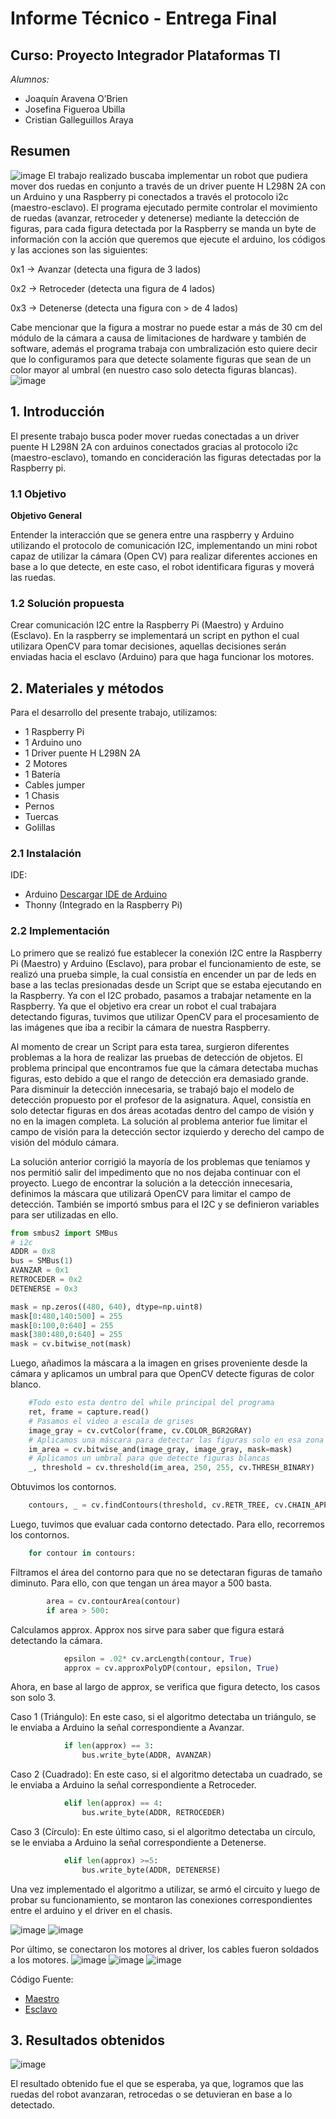 # Informe Técnico - Entrega Final
## Curso: Proyecto Integrador Plataformas TI
*Alumnos:*
* Joaquín Aravena O’Brien
* Josefina Figueroa Ubilla
* Cristian Galleguillos Araya

## Resumen
![image](/images/final/MrRobot.jpeg)
El trabajo realizado buscaba implementar un robot que pudiera mover dos ruedas en conjunto a través de un driver puente H L298N 2A con un Arduino y una Raspberry pi conectados a través el protocolo i2c (maestro-esclavo). El programa ejecutado permite controlar el movimiento de ruedas (avanzar, retroceder y detenerse) mediante la detección de figuras, para cada figura detectada por la Raspberry se manda un byte de información con la acción que queremos que ejecute el arduino, los códigos y las acciones son las siguientes:

0x1 -> Avanzar (detecta una figura de 3 lados)

0x2 -> Retroceder (detecta una figura de 4 lados)

0x3 -> Detenerse (detecta una figura con > de 4 lados)

 Cabe mencionar que la figura a mostrar no puede estar a más de 30 cm del módulo de la cámara a causa de limitaciones de hardware y también de software, además el programa trabaja con umbralización esto quiere decir que lo configuramos para que detecte solamente figuras que sean de un color mayor al umbral (en nuestro caso solo detecta figuras blancas).
 ![image](/images/final/FigurasRojo.jpeg)


## 1. Introducción

El presente trabajo busca poder mover ruedas conectadas a un driver puente H L298N 2A con arduinos conectados gracias al protocolo i2c (maestro-esclavo), tomando en concideración las figuras detectadas por la Raspberry pi. 

### 1.1 Objetivo

**Objetivo General**

Entender la interacción que se genera entre una raspberry y Arduino utilizando el protocolo de comunicación I2C, implementando un mini robot capaz de utilizar la cámara (Open CV) para realizar diferentes acciones en base a lo que detecte, en este caso, el robot identificara figuras y moverá las ruedas.

### 1.2 Solución propuesta

Crear comunicación I2C entre la Raspberry Pi (Maestro) y Arduino (Esclavo). En la raspberry se implementará un script en python el cual utilizara OpenCV para tomar decisiones, aquellas decisiones serán enviadas hacia el esclavo (Arduino) para que haga funcionar los motores.

## 2. Materiales y métodos

Para el desarrollo del presente trabajo, utilizamos:

- 1 Raspberry Pi
- 1 Arduino uno
- 1 Driver puente H L298N 2A
- 2 Motores
- 1 Batería
- Cables jumper
- 1 Chasis
- Pernos
- Tuercas
- Golillas


### 2.1 Instalación
IDE:
- Arduino
[Descargar IDE de Arduino](https://www.arduino.cc/en/software)
- Thonny (Integrado en la Raspberry Pi)

### 2.2 Implementación

Lo primero que se realizó fue establecer la conexión I2C entre la Raspberry Pi (Maestro) y Arduino (Esclavo), para probar el funcionamiento de este, se realizó una prueba simple, la cual consistía en encender un par de leds en base a las teclas presionadas desde un Script que se estaba ejecutando en la Raspberry. Ya con el I2C probado, pasamos a trabajar netamente en la Raspberry. Ya que el objetivo era crear un robot el cual trabajara detectando figuras, tuvimos que utilizar OpenCV para el procesamiento de las imágenes que iba a recibir la cámara de nuestra Raspberry.

Al momento de crear un Script para esta tarea, surgieron diferentes problemas a la hora de realizar las pruebas de detección de objetos. El problema principal que encontramos fue que la cámara detectaba muchas figuras, esto debido a que el rango de detección era demasiado grande. Para disminuir la detección innecesaria, se trabajó bajo el modelo de detección propuesto por el profesor de la asignatura. Aquel, consistía en solo detectar figuras en dos áreas acotadas dentro del campo de visión y no en la imagen completa. La solución al problema anterior fue limitar el campo de visión para la detección sector izquierdo y derecho del campo de visión del módulo cámara. 

La solución anterior corrigió la mayoría de los problemas que teníamos y nos permitió salir del impedimento que no nos dejaba continuar con el proyecto. Luego de encontrar la solución a la detección innecesaria, definimos la máscara que utilizará OpenCV para limitar el campo de detección. También se importó smbus para el I2C y se definieron variables para ser utilizadas en ello.
```python
from smbus2 import SMBus
# i2c
ADDR = 0x8
bus = SMBus(1)
AVANZAR = 0x1
RETROCEDER = 0x2
DETENERSE = 0x3
```

```python
mask = np.zeros((480, 640), dtype=np.uint8)
mask[0:480,140:500] = 255
mask[0:100,0:640] = 255
mask[380:480,0:640] = 255
mask = cv.bitwise_not(mask)
```
Luego, añadimos la máscara a la imagen en grises proveniente desde la cámara y aplicamos un umbral para que OpenCV detecte figuras de color blanco.

```python
	#Todo esto esta dentro del while principal del programa
    ret, frame = capture.read()
    # Pasamos el video a escala de grises
    image_gray = cv.cvtColor(frame, cv.COLOR_BGR2GRAY)
    # Aplicamos una máscara para detectar las figuras solo en esa zona
    im_area = cv.bitwise_and(image_gray, image_gray, mask=mask)
	# Aplicamos un umbral para que detecte figuras blancas
    _, threshold = cv.threshold(im_area, 250, 255, cv.THRESH_BINARY)
```
Obtuvimos los contornos.

```python
	contours, _ = cv.findContours(threshold, cv.RETR_TREE, cv.CHAIN_APPROX_SIMPLE)
```
Luego, tuvimos que evaluar cada contorno detectado. Para ello, recorremos los contornos.

```python
	for contour in contours:
```
Filtramos el área del contorno para que no se detectaran figuras de tamaño diminuto. Para ello, con que tengan un área mayor a 500 basta.

```python
        area = cv.contourArea(contour)
        if area > 500:
```
Calculamos approx. Approx nos sirve para saber que figura estará detectando la cámara.
```python
			epsilon = .02* cv.arcLength(contour, True)
            approx = cv.approxPolyDP(contour, epsilon, True)
```
Ahora, en base al largo de approx, se verifica que figura detecto, los casos son solo 3.

Caso 1 (Triángulo): En este caso, si el algoritmo detectaba un triángulo, se le enviaba a Arduino la señal correspondiente a Avanzar.
```python
            if len(approx) == 3:
                bus.write_byte(ADDR, AVANZAR)
```
Caso 2 (Cuadrado): En este caso, si el algoritmo detectaba un cuadrado, se le enviaba a Arduino la señal correspondiente a Retroceder.
```python
            elif len(approx) == 4:
                bus.write_byte(ADDR, RETROCEDER)
```
Caso 3 (Círculo): En este último caso, si el algoritmo detectaba un círculo, se le enviaba a Arduino la señal correspondiente a Detenerse.
```python
            elif len(approx) >=5:
                bus.write_byte(ADDR, DETENERSE)
```
Una vez implementado el algoritmo a utilizar, se armó el circuito y luego de probar su funcionamiento, se montaron las conexiones correspondientes entre el arduino y el driver en el chasis.

![image](/images/final/faltan/RuedasEnChasis.jpeg)
![image](/images/final/faltan/RuedasPorLado.jpeg)


Por último, se conectaron los motores al driver, los cables fueron soldados a los motores.
![image](/images/final/NoHaySoldadura.jpeg)
![image](/images/final/faltan/FuncionaConectadoAun.jpeg)
![image](/images/final/faltan/CablesSinControl.jpeg)

 

Código Fuente:

- [Maestro](/src/Maestro/testing.py)
- [Esclavo](/src/Esclavo/esclavo.ino)

## 3. Resultados obtenidos

![image](/images/final/MrRobotFinal.gif)


El resultado obtenido fue el que se esperaba, ya que, logramos que las ruedas del robot avanzaran, retrocedas o se detuvieran en base a lo detectado.